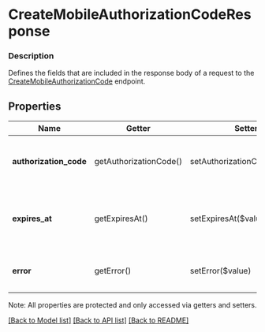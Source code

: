 # CreateMobileAuthorizationCodeResponse

### Description

Defines the fields that are included in the response body of a request to the [CreateMobileAuthorizationCode](#endpoint-createmobileauthorizationcode) endpoint.

## Properties
Name | Getter | Setter | Type | Description | Notes
------------ | ------------- | ------------- | ------------- | ------------- | -------------
**authorization_code** | getAuthorizationCode() | setAuthorizationCode($value) | **string** | Generated authorization code that connects a mobile application instance to a Square account. | [optional] 
**expires_at** | getExpiresAt() | setExpiresAt($value) | **string** | The timestamp when &#x60;authorization_code&#x60; expires in [RFC 3339](https://tools.ietf.org/html/rfc3339) format, e.g., \&quot;2016-09-04T23:59:33.123Z\&quot;. | [optional] 
**error** | getError() | setError($value) | [**\SquareConnect\Model\Error**](Error.md) | An error object that provides details about how creation of authorization code failed. | [optional] 

Note: All properties are protected and only accessed via getters and setters.

[[Back to Model list]](../../README.md#documentation-for-models) [[Back to API list]](../../README.md#documentation-for-api-endpoints) [[Back to README]](../../README.md)

